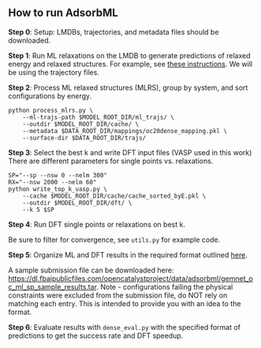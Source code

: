 
## How to run AdsorbML

**Step 0**: Setup: LMDBs, trajectories, and metadata files should be downloaded.

**Step 1**: Run ML relaxations on the LMDB to generate predictions of relaxed energy and relaxed structures.
For example, see [these instructions](https://github.com/Open-Catalyst-Project/ocp/blob/main/TRAIN.md#initial-structure-to-relaxed-structure-is2rs). We will be using the trajectory files.

**Step 2**: Process ML relaxed structures (MLRS), group by system, and sort configurations by energy.
```
python process_mlrs.py \
    --ml-trajs-path $MODEL_ROOT_DIR/ml_trajs/ \
    --outdir $MODEL_ROOT_DIR/cache/ \
    --metadata $DATA_ROOT_DIR/mappings/oc20dense_mapping.pkl \
    --surface-dir $DATA_ROOT_DIR/trajs/
```

**Step 3**: Select the best k and write DFT input files (VASP used in this work)
There are different parameters for single points vs. relaxations.
```
SP="--sp --nsw 0 --nelm 300"
RX="--nsw 2000 --nelm 60"
python write_top_k_vasp.py \
    --cache $MODEL_ROOT_DIR/cache/cache_sorted_byE.pkl \
    --outdir $MODEL_ROOT_DIR/dft/ \
    --k 5 $SP
```

**Step 4**: Run DFT single points or relaxations on best k.

Be sure to filter for convergence, see `utils.py` for example code.

**Step 5**: Organize ML and DFT results in the required format outlined [here](https://github.com/Open-Catalyst-Project/AdsorbML/blob/d03b35133e3d21b4a88f44618549bf87a83237a6/scripts/dense_eval.py#L31-L67).

A sample submission file can be downloaded here: https://dl.fbaipublicfiles.com/opencatalystproject/data/adsorbml/gemnet_oc_ml_sp_sample_results.tar. Note - configurations failing the physical constraints were excluded from the submission file, do NOT rely on matching each entry. This is intended to provide you with an idea to the format.

**Step 6**: Evaluate results with `dense_eval.py` with the specified format of predictions to get the success rate and DFT speedup.
